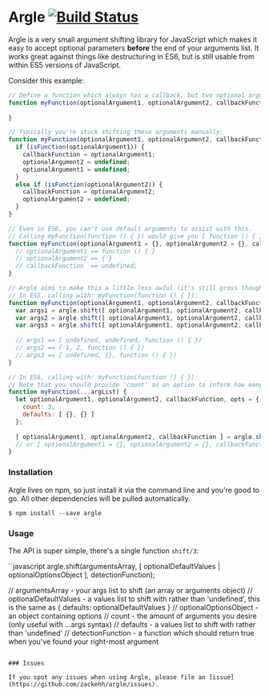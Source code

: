 # Argle [![Build Status](https://travis-ci.org/zackehh/argle.svg?branch=master)](https://travis-ci.org/zackehh/argle)

Argle is a very small argument shifting library for JavaScript which makes it easy to accept optional parameters **before** the end of your arguments list. It works great against things like destructuring in ES6, but is still usable from within ES5 versions of JavaScript.

Consider this example:

```javascript
// Define a function which always has a callback, but two optional arguments
function myFunction(optionalArgument1, optionalArgument2, callbackFunction) {
  
}

// Typically you're stuck shifting these arguments manually:
function myFunction(optionalArgument1, optionalArgument2, callbackFunction) {
  if (isFunction(optionalArgument1)) {
    callbackFunction = optionalArgument1;
    optionalArgument2 = undefined;
    optionalArgument1 = undefined;
  }
  else if (isFunction(optionalArgument2)) {
    callbackFunction = optionalArgument2;
    optionalArgument2 = undefined;
  }
}

// Even in ES6, you can't use default arguments to assist with this.
// Calling myFunction(function () { }) would give you [ function () { }, { } ] as arguments.
function myFunction(optionalArgument1 = {}, optionalArgument2 = {}, callbackFunction) {
  // optionalArgument1 == function () { }
  // optionalArgument2 == { }
  // callbackFunction  == undefined;
}

// Argle aims to make this a little less awful (it's still gross though)
// In ES5, calling with: myFunction(function () { }):
function myFunction(optionalArgument1, optionalArgument2, callbackFunction) {
  var args1 = argle.shift([ optionalArgument1, optionalArgument2, callbackFunction ], isFunction);
  var args2 = argle.shift([ optionalArgument1, optionalArgument2, callbackFunction ], [ 1, 2 ], isFunction);
  var args3 = argle.shift([ optionalArgument1, optionalArgument2, callbackFunction ], [ {} ], isFunction);
  
  // args1 == [ undefined, undefined, function () { })
  // args2 == [ 1, 2, function () { })
  // args3 == [ undefined, {}, function () { })
}

// In ES6, calling with: myFunction(function () { }):
// Note that you should provide 'count' as an option to inform how many arguments you're wanting
function myFunction(...argList) {
  let optionalArgument1, optionalArgument2, callbackFunction, opts = {
    count: 3,
    defaults: [ {}, {} ]
  };
  
  [ optionalArgument1, optionalArgument2, callbackFunction ] = argle.shift(argList, opts, isFunction);
  // or [ optionalArgument1 = {}, optionalArgument2 = {}, callbackFunction ] = argle.shift(argList, { count: 3 }, isFunction);
}
```

### Installation

Argle lives on npm, so just install it via the command line and you're good to go. All other dependencies will be pulled automatically.

```
$ npm install --save argle
```

### Usage

The API is super simple, there's a single function `shift/3`:

``javascript
argle.shift(argumentsArray, [ optionalDefaultValues | optionalOptionsObject ], detectionFunction);

// argumentsArray           - your args list to shift (an array or arguments object)
// optionalDefaultValues    - a values list to shift with rather than 'undefined', this is the same as { defaults: optionalDefaultValues }
// optionalOptionsObject    - an object containing options
    // count                - the amount of arguments you desire (only useful with ...args syntax)
    // defaults             - a values list to shift with rather than 'undefined'
// detectionFunction        - a function which should return true when you've found your right-most argument
```

### Issues

If you spot any issues when using Argle, please file an [issue](https://github.com/zackehh/argle/issues).
